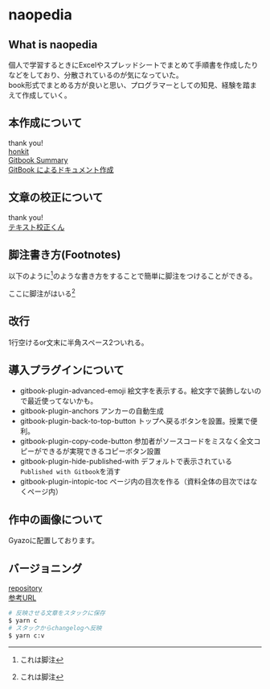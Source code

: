 # naopedia

## What is naopedia

個人で学習するときにExcelやスプレッドシートでまとめて手順書を作成したりなどをしており、分散されているのが気になっていた。  
book形式でまとめる方が良いと思い、プログラマーとしての知見、経験を踏まえて作成していく。

## 本作成について

thank you!  
[honkit](https://github.com/honkit/honkit)  
[Gitbook Summary](https://www.npmjs.com/package/gitbook-summary)  
[GitBook によるドキュメント作成](http://mebiusbox.github.io/contents/gitbook/)

## 文章の校正について

thank you!  
[テキスト校正くん](https://ics.media/entry/18859/)

## 脚注書き方(Footnotes)

以下のように[^1]のような書き方をすることで簡単に脚注をつけることができる。

ここに脚注がはいる[^1]

[^1]: これは脚注

## 改行

1行空けるor文末に半角スペース2ついれる。

## 導入プラグインについて

- gitbook-plugin-advanced-emoji
    絵文字を表示する。絵文字で装飾しないので最近使ってないかも。
- gitbook-plugin-anchors
    アンカーの自動生成
- gitbook-plugin-back-to-top-button
    トップへ戻るボタンを設置。授業で便利。
- gitbook-plugin-copy-code-button
    参加者がソースコードをミスなく全文コピーができるが実現できるコピーボタン設置
- gitbook-plugin-hide-published-with
    デフォルトで表示されている`Published with Gitbook`を消す
- gitbook-plugin-intopic-toc
    ページ内の目次を作る（資料全体の目次ではなくページ内）

## 作中の画像について

Gyazoに配置しております。

## バージョニング
[repository](https://github.com/changesets/changesets/blob/main/docs/intro-to-using-changesets.md)  
[参考URL](https://zenn.dev/mouse_484/articles/easy-changesets)

```sh
# 反映させる文章をスタックに保存
$ yarn c
# スタックからchangelogへ反映
$ yarn c:v
```